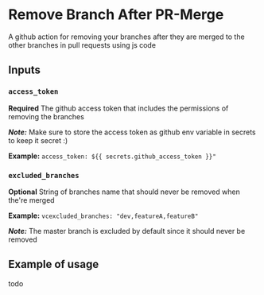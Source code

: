 # Remove Branch After PR-Merge
A github action for removing your branches after they are merged to the other branches in pull requests using js code

## Inputs
### `access_token`
**Required** The github access token that includes the permissions of removing the branches

***Note:*** Make sure to store the access token as github env variable in secrets to keep it secret :)

**Example:**  ```access_token: ${{ secrets.github_access_token }}"```
### `excluded_branches`
**Optional** String of branches name that should never be removed when the're merged

**Example:**  ```vcexcluded_branches: "dev,featureA,featureB"```

***Note:*** The master branch is excluded by default since it should never be removed

## Example of usage
todo